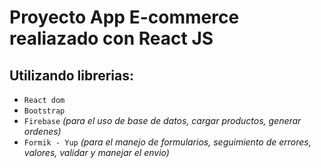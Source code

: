 # Proyecto App E-commerce realiazado con React JS

## Utilizando librerias:

* `React dom`
* `Bootstrap`
* `Firebase` *(para el uso de base de datos, cargar productos, generar ordenes)*
* `Formik - Yup` *(para el manejo de formularios, seguimiento de errores, valores, validar y manejar el envio)*

